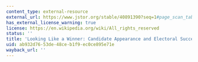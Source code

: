 ```yaml
---
content_type: external-resource
external_url: https://www.jstor.org/stable/40891390?seq=1#page_scan_tab_contents
has_external_license_warning: true
license: https://en.wikipedia.org/wiki/All_rights_reserved
status: ''
title: 'Looking Like a Winner: Candidate Appearance and Electoral Success in New Democracies'
uid: ab932d76-53de-48ce-b1f9-ec0ce895e71e
wayback_url: ''
---
```

